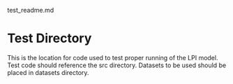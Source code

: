test_readme.md   

# Test Directory 

This is the location for code used to test proper running of the LPI model.  Test code should reference the src directory.  Datasets to be used should be placed in datasets directory.